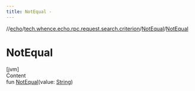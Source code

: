 ```yaml
---
title: NotEqual -
---
```

//[echo](../../index.md)/[tech.whence.echo.rpc.request.search.criterion](../index.md)/[NotEqual](index.md)/[NotEqual](-not-equal.md)



# NotEqual  
[jvm]  
Content  
fun [NotEqual](-not-equal.md)(value: [String](https://kotlinlang.org/api/latest/jvm/stdlib/kotlin/-string/index.html))  



